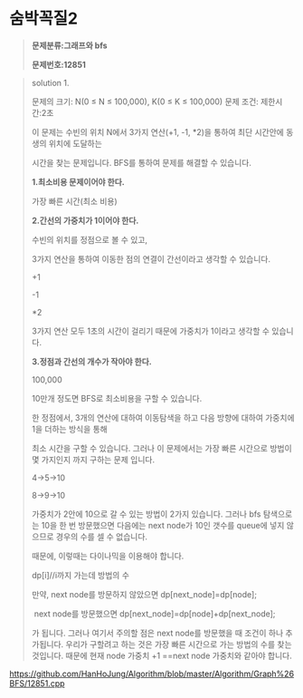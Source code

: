 # 숨박꼭질2

> **문제분류:그래프와 bfs**
>
> **문제번호:12851**

> solution 1.
>
> 문제의 크기:  N(0 ≤ N ≤ 100,000), K(0 ≤ K ≤ 100,000)
> 문제 조건: 
> 제한시간:2초
>
> 이 문제는 수빈의 위치 N에서 3가지 연산(+1, -1, *2)을 통하여 최단 시간안에 동생의 위치에 도달하는 
>
> 시간을 찾는 문제입니다. BFS를 통하여 문제를 해결할 수 있습니다.
>
>
>
> **1.최소비용 문제이어야 한다.**
>
> 가장 빠른 시간(최소 비용)
>
>
>
> **2.간선의 가중치가 1이어야 한다.**
>
> 수빈의 위치를 정점으로 볼 수 있고, 
>
> 3가지 연산을 통하여 이동한 점의 연결이 간선이라고 생각할 수 있습니다.
>
> +1
>
> -1
>
> *2
>
> 3가지 연산 모두 1초의 시간이 걸리기 때문에 가중치가 1이라고 생각할 수 있습니다.
>
>
>
> **3.정점과 간선의 개수가 작아야 한다.**
>
> 100,000
>
> 10만개 정도면 BFS로 최소비용을 구할 수 있습니다.
>
>
>
> 한 정점에서, 3개의 연산에 대하여 이동탐색을 하고 다음 방향에 대하여 가중치에 1을 더하는 방식을 통해
>
> 최소 시간을 구할 수 있습니다. 그러나 이 문제에서는 가장 빠른 시간으로 방법이 몇 가지인지 까지 구하는 문제 입니다.
>
> 4->5->10 
>
> 8->9->10
>
> 가중치가 2안에 10으로 갈 수 있는 방법이 2가지 있습니다. 그러나 bfs 탐색으로는 10을 한 번 방문했으면 다음에는 next node가 10인 갯수를 queue에 넣지 않으므로 경우의 수를 셀 수 없습니다.
>
> 때문에, 이렇때는 다이나믹을 이용해야 합니다. 
>
> dp[i]//i까지 가는데 방법의 수
>
> 만약, next node를 방문하지 않았으면  dp[next_node]=dp[node];
>
> ​         next node를 방문했으면  dp[next_node]=dp[node]+dp[next_node];
>
> 가 됩니다. 그러나 여기서 주의할 점은 next node를 방문했을 때 조건이 하나 추가됩니다. 우리가 구할려고 하는 것은 가장 빠른 시간으로  가는 방법의 수를 찾는것입니다. 때문에 현재 node 가중치 +1 ==next node 가중치와 같아야 합니다. 

https://github.com/HanHoJung/Algorithm/blob/master/Algorithm/Graph%26BFS/12851.cpp












